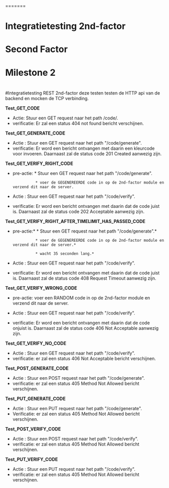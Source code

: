 =======
# Integratietesting 2nd-factor

# Second Factor

# Milestone 2

#

#Integratietesting REST 2nd-factor
deze testen testen de HTTP api van de backend en mocken de TCP verbinding.

**Test_GET_CODE**

* Actie:		Stuur een GET request naar het path /code/.
* verificatie:	Er zal een status 404 not found bericht verschijnen.

**Test_GET_GENERATE_CODE**

* Actie :		Stuur een GET request naar het path "/code/generate".
* verificatie:  Er word een bericht ontvangen met daarin een kleurcode voor invoeren. 
				Daarnaast zal de status code 201 Created aanwezig zijn. 
				
**Test_GET_VERIFY_RIGHT_CODE**

* pre-actie:	* Stuur een GET request naar het path "/code/generate".
				
			    * voer de GEGENEREERDE code in op de 2nd-factor module en verzend dit naar de server.		 

* Actie :		Stuur een GET request naar het path "/code/verify".
* verificatie:	Er word een bericht ontvangen met daarin dat de code juist is. 
				Daarnaast zal de status code 202 Acceptable aanwezig zijn. 

**Test_GET_VERIFY_RIGHT_AFTER_TIMELIMIT_HAS_PASSED_CODE**

* pre-actie:*	* Stuur een GET request naar het path "/code/generate".*
				
				* voer de GEGENEREERDE code in op de 2nd-factor module en verzend dit naar de server.*		 
				
				* wacht 35 seconden lang.*
			 
* Actie :		Stuur een GET request naar het path "/code/verify".
* verificatie:	Er word een bericht ontvangen met daarin dat de code juist is. 
				Daarnaast zal de status code 408 Request Timeout aanwezig zijn. 

**Test_GET_VERIFY_WRONG_CODE**

* pre-actie:	voer een RANDOM code in op de 2nd-factor module en verzend dit naar de server.		 

* Actie :		Stuur een GET request naar het path "/code/verify".
* verificatie:	Er word een bericht ontvangen met daarin dat de code onjuist is. 
				Daarnaast zal de status code 406 Not Acceptable aanwezig zijn. 

**Test_GET_VERIFY_NO_CODE**

* Actie :		Stuur een GET request naar het path "/code/verify".
* verificatie: 	er zal een status 406  Not Acceptable bericht verschijnen.

**Test_POST_GENERATE_CODE**

* Actie :		Stuur een POST request naar het path "/code/generate".
* verificatie:	er zal een status 405  Method Not Allowed bericht verschijnen.

**Test_PUT_GENERATE_CODE**

* Actie :		Stuur een PUT request naar het path "/code/generate".
* Verificatie:	er zal een status 405  Method Not Allowed bericht verschijnen.

**Test_POST_VERIFY_CODE**

* Actie :		Stuur een POST request naar het path "/code/verify".
* verificatie:	er zal een status 405  Method Not Allowed bericht verschijnen.

**Test_PUT_VERIFY_CODE**

* Actie :		Stuur een PUT request naar het path "/code/verify".
* verificatie:	er zal een status 405  Method Not Allowed bericht verschijnen.		 



